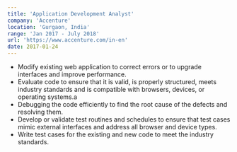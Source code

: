 ```yaml
---
title: 'Application Development Analyst'
company: 'Accenture'
location: 'Gurgaon, India'
range: 'Jan 2017 - July 2018'
url: 'https://www.accenture.com/in-en'
date: 2017-01-24
---
```


- Modify existing web application to correct errors or to upgrade interfaces and improve performance.
- Evaluate code to ensure that it is valid, is properly structured, meets industry standards and is compatible with browsers, devices, or operating systems.a
- Debugging the code efficiently to find the root cause of the defects and resolving them.
- Develop or validate test routines and schedules to ensure that test cases mimic external interfaces and address all browser and device types.
- Write test cases for the existing and new code to meet the industry standards.
